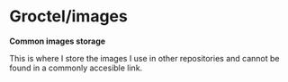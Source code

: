 # Groctel/images

**Common images storage**

This is where I store the images I use in other repositories and cannot be found in a commonly accesible link.

